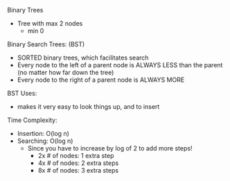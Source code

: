Binary Trees

- Tree with max 2 nodes
  - min 0

Binary Search Trees: (BST)

- SORTED binary trees, which facilitates search
- Every node to the left of a parent node is ALWAYS LESS than the parent (no matter how far down the tree)
- Every node to the right of a parent node is ALWAYS MORE

BST Uses:

- makes it very easy to look things up, and to insert

Time Complexity:

- Insertion: O(log n)
- Searching: O(log n)
  - Since you have to increase by log of 2 to add more steps!
    - 2x # of nodes: 1 extra step
    - 4x # of nodes: 2 extra steps
    - 8x # of nodes: 3 extra steps
